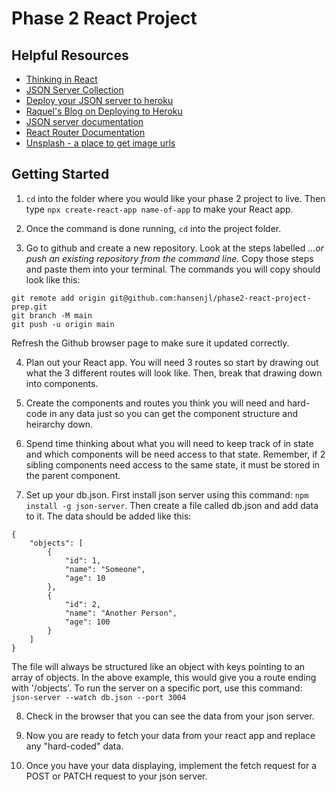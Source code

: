 # Phase 2 React Project 

## Helpful Resources 
- [Thinking in React](https://reactjs.org/docs/thinking-in-react.html)
- [JSON Server Collection](https://github.com/Dane-Dawson/json-server-collection)
- [Deploy your JSON server to heroku](https://github.com/jesperorb/json-server-heroku)
- [Raquel's Blog on Deploying to Heroku](https://dev.to/raquii/my-first-javascript-project-became-a-lesson-in-deploying-a-rest-api-json-server-and-how-you-can-do-it-too-5gh7)
- [JSON server documentation](https://www.npmjs.com/package/json-server)
- [React Router Documentation](https://reactrouter.com/web/guides/quick-start)
- [Unsplash - a place to get image urls](https://unsplash.com/)


## Getting Started 
1. `cd` into the folder where you would like your phase 2 project to live. Then type `npx create-react-app name-of-app` to make your React app. 

2. Once the command is done running, `cd` into the project folder. 

3. Go to github and create a new repository. Look at the steps labelled *…or push an existing repository from the command line*. Copy those steps and paste them into your terminal. The commands you will copy should look like this: 

```
git remote add origin git@github.com:hansenjl/phase2-react-project-prep.git
git branch -M main
git push -u origin main
```

Refresh the Github browser page to make sure it updated correctly.

4. Plan out your React app. You will need 3 routes so start by drawing out what the 3 different routes will look like. Then, break that drawing down into components. 

5. Create the components and routes you think you will need and hard-code in any data just so you can get the component structure and heirarchy down. 

6. Spend time thinking about what you will need to keep track of in state and which components will be need access to that state. Remember, if 2 sibling components need access to the same state, it must be stored in the parent component. 

7. Set up your db.json. First install json server using this command: `npm install -g json-server`. Then create a file called db.json and add data to it. The data should be added like this: 
```
{
    "objects": [
        {
            "id": 1,
            "name": "Someone",
            "age": 10
        },
        {
            "id": 2,
            "name": "Another Person",
            "age": 100
        }
    ]
}
```

The file will always be structured like an object with keys pointing to an array of objects. In the above example, this would give you a route ending with '/objects'. To run the server on a specific port, use this command: `json-server --watch db.json --port 3004`

8. Check in the browser that you can see the data from your json server. 

9. Now you are ready to fetch your data from your react app and replace any "hard-coded" data. 

10. Once you have your data displaying, implement the fetch request for a POST or PATCH request to your json server. 